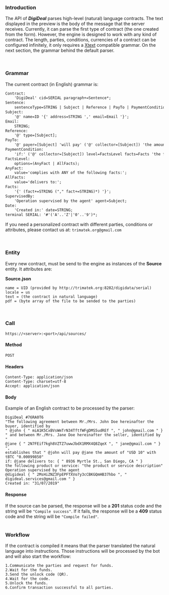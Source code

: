 
### Introduction
The API of **_DigiDeal_** parses high-level (natural) language contracts. The text displayed in the preview is the body of the message that the server receives.
Currently, it can parse the first type of contract (the one created from the form). However, the engine is designed to work with any kind of contract. The length, parties, conditions, currencies of a contract can be configured infinitely, it only requires a [Xtext] compatible grammar. On the next section, the grammar behind the default parser.

&nbsp;
### Grammar
The current contract (in English) grammar is:
```html
Contract:
	'DigiDeal' cid=SERIAL paragraph+=Sentence*;
Sentence:
	sentenceType=STRING | Subject | Reference | PayTo | PaymentCondition | SupervisedBy | Date;
Subject:
	'@' name=ID '{' address=STRING ',' email=Email '}';
Email:
	STRING;
Reference:
	'@' type=[Subject];
PayTo:
	'@' payer=[Subject] 'will pay' ('@' collector=[Subject]) 'the amount of' quantity=STRING 'with tBTC' btc=STRING;
PaymentCondition:
	'if:' ('@' collector=[Subject]) level=FactsLevel facts=Facts 'the following product or service:' description=STRING ;
FactsLevel:
	options=(AnyFact | AllFacts);
AnyFact:
	value='complies with ANY of the following facts:';
AllFacts:
	value='delivers to:';
Facts:
	'{' (fact+=STRING ("," fact+=STRING)*) '}';
SupervisedBy:
	'Operation supervised by the agent' agent=Subject;
Date:
	'Created in:' date=STRING;
terminal SERIAL: '#'('A'..'Z'|'0'..'9')*;
```

If you need a personalized contract with different parties, conditions or attributes, please contact us at: `trimatek.org@gmail.com`

&nbsp;&nbsp;
### Entity
Every new contract, must be send to the engine as instances of the **Source** entity. It attributes are:

<b>Source.json</b>
```
name = UID (provided by http://trimatek.org:8282/digidata/serial)
locale = us
text = (the contract in natural language)
pdf = (byte array of the file to be sended to the parties)
```
&nbsp;

### Call
```
https://<server>:<port>/api/sources/
```

#### Method
```
POST
```

#### Headers
```
Content-Type: application/json
Content-Type: charset=utf-8
Accept: application/json
```

#### Body
Example of an English contract to be processed by the parser:
```
DigiDeal #76RA0T6 
"The following agreement between Mr./Mrs. John Doe hereinafter the buyer, identified by 
" @john { " miA1K5CxBVsWmTrN34TftfWFgDMS5udREf ", " john@gmail.com " } 
" and between Mr./Mrs. Jane Doe hereinafter the seller, identified by " 
@jane { " 2N7FEif7kgh8VZTZ7uwwJbdX1RMX4Q8ZqeX ", " jane@gmail.com " } ",
establishes that " @john will pay @jane the amount of "USD 10" with tBTC "0.00099850" 
if: @jane delivers to: { " 8936 Myrtle St., San Diego, CA " } 
the following product or service: "the product or service description" 
Operation supervised by the agent 
@digideal { " 2MsHiZNZ3FpEPFTXVo7y3cCBKGQmHB37hbo ", " digideal.services@gmail.com " }
Created in: "31/07/2019" 
```

#### Response
If the source can be parsed, the response will be a **201** status code and the string will be `"Compile success"`. If it fails, the response will be a **409** status code and the string will be `"Compile failed"`.
<br />
<br />


### Workflow
If the contract is compiled it means that the parser translated the natural language into instructions. Those instructions will be processed by the bot and will also start the workflow:
```
1.Communicate the parties and request for funds.
2.Wait for the funds.
3.Send the unlock code (QR).
4.Wait for the code.
5.Unlock the funds.
6.Confirm transaction successful to all parties.
```

[Xtext]:https://www.eclipse.org/Xtext/